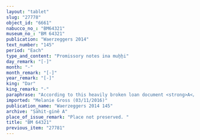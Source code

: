 ```yaml
---
layout: "tablet"
slug: "27778"
object_id: "6661"
nabucco_no_: "BM64321"
museum_no_: "BM 64321"
publication: "Waerzeggers 2014"
text_number: "145"
period: "Each"
type_and_content: "Promissory notes ina muẖẖi"
day_remark: "[-]"
month: "-"
month_remark: "[-]"
year_remark: "[-]"
king: "Dar"
king_remark: "-"
paraphrase: "According to this heavily broken loan document <strong>A</strong> will give [x] amount of [x] commodity to [PN]. 7 witnesses and the scribe (name lost).<br /> &nbsp;<br /> <strong>A</strong> = Marduk-rēmanni/Bēl-uballiṭ//Ṣāhit-gin&ecirc;, <em>ṭup&scaron;ar Ebabbar</em> (scribe of Ebabbar)<br /> &nbsp;"
imported: "Melanie Gross (03/11/2016)"
publication_name: "Waerzeggers 2014 145"
archive: "Ṣāhit-ginê A"
place_of_issue_remark: "Place not preserved. "
title: "BM 64321"
previous_item: "27781"
---
```

